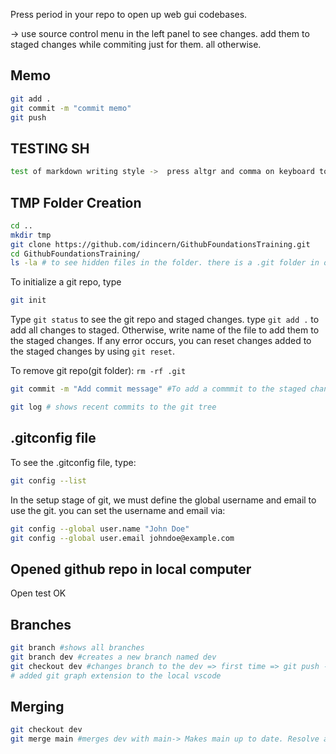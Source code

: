 Press period in your repo to open up web gui codebases.

-> use source control menu in the left panel to see changes. add them to staged changes while commiting just for them. all otherwise.
## Memo
```sh
git add .
git commit -m "commit memo"
git push
```

## TESTING SH
```sh
test of markdown writing style ->  press altgr and comma on keyboard to write backticks. 3 backticks open markdown container
```


## TMP Folder Creation
```sh
cd ..
mkdir tmp
git clone https://github.com/idincern/GithubFoundationsTraining.git
cd GithubFoundationsTraining/
ls -la # to see hidden files in the folder. there is a .git folder in our ws which means that it is a git repo.
```

To initialize a git repo, type
```sh
git init
```

Type ``git status`` to see the git repo and staged changes.
type ``git add .`` to add all changes to staged. Otherwise, write name of the file to add them to the staged changes. If any error occurs, you can reset changes added to the staged changes by using ``git reset``.

To remove git repo(git folder): ``rm -rf .git``

```sh
git commit -m "Add commit message" #To add a commmit to the staged changes
```

```sh
git log # shows recent commits to the git tree
```

## .gitconfig file
To see the .gitconfig file, type:

```sh
git config --list
```

In the setup stage of git, we must define the global username and email to use the git.
you can set the username and email via:

```sh
git config --global user.name "John Doe"
git config --global user.email johndoe@example.com
```

## Opened github repo in local computer
Open test OK


## Branches
```sh
git branch #shows all branches
git branch dev #creates a new branch named dev
git checkout dev #changes branch to the dev => first time => git push -u origin dev
# added git graph extension to the local vscode
```

## Merging
```sh
git checkout dev
git merge main #merges dev with main-> Makes main up to date. Resolve any conflicts with the main first if there is any.
```